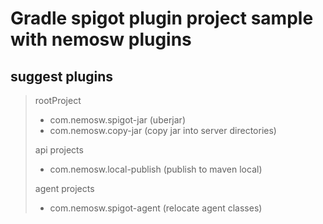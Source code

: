 # Gradle spigot plugin project sample with nemosw plugins
## suggest plugins
> rootProject
> - com.nemosw.spigot-jar (uberjar)
> - com.nemosw.copy-jar (copy jar into server directories)
>
> api projects
> - com.nemosw.local-publish (publish to maven local)
>
> agent projects
> - com.nemosw.spigot-agent (relocate agent classes)
